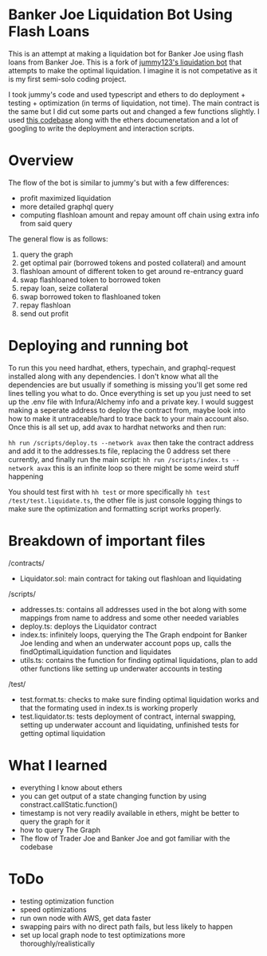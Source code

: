 # Banker Joe Liquidation Bot Using Flash Loans
This is an attempt at making a liquidation bot for Banker Joe using flash loans from Banker Joe. This is a fork of [jummy123's liquidation bot](https://github.com/jummy123/last-resort-liquidator) that attempts to make the optimal liquidation. I imagine it is not competative as it is my first semi-solo coding project. 

I took jummy's code and used typescript and ethers to do deployment + testing + optimization (in terms of liquidation, not time). The main contract is the same but I did cut some parts out and changed a few functions slightly. I used [this codebase](https://github.com/Sanghren/avalanche-hardhat-fork-tutorial) along with the ethers documenetation and a lot of googling to write the deployment and interaction scripts. 

# Overview

The flow of the bot is similar to jummy's but with a few differences:
- profit maximized liquidation
- more detailed graphql query
- computing flashloan amount and repay amount off chain using extra info from said query

The general flow is as follows:
1. query the graph
2. get optimal pair (borrowed tokens and posted collateral) and amount
3. flashloan amount of different token to get around re-entrancy guard
4. swap flashloaned token to borrowed token
5. repay loan, seize collateral
6. swap borrowed token to flashloaned token
7. repay flashloan
8. send out profit

# Deploying and running bot

To run this you need hardhat, ethers, typechain, and graphql-request installed along with any dependencies. I don't know what all the dependencies are but usually if something is missing you'll get some red lines telling you what to do. Once everything is set up you just need to set up the .env file with Infura/Alchemy info and a private key. I would suggest making a seperate address to deploy the contract from, maybe look into how to make it untraceable/hard to trace back to your main account also. Once this is all set up, add avax to hardhat networks and then run: 

`hh run /scripts/deploy.ts --network avax`
then take the contract address and add it to the addresses.ts file, replacing the 0 address set there currently, and finally run the main script:
`hh run /scripts/index.ts --network avax`
this is an infinite loop so there might be some weird stuff happening

You should test first with `hh test` or more specifically `hh test /test/test.liquidate.ts`, the other file is just console logging things to make sure the optimization and formatting script works properly.

# Breakdown of important files

/contracts/
- Liquidator.sol: main contract for taking out flashloan and liquidating

/scripts/
- addresses.ts: contains all addresses used in the bot along with some mappings from name to address and some other needed variables
- deploy.ts: deploys the Liquidator contract
- index.ts: infinitely loops, querying the The Graph endpoint for Banker Joe lending and when an underwater account pops up, calls the findOptimalLiquidation function and liquidates
- utils.ts: contains the function for finding optimal liquidations, plan to add other functions like setting up underwater accounts in testing

/test/
- test.format.ts: checks to make sure finding optimal liquidation works and that the formating used in index.ts is working properly
- test.liquidator.ts: tests deployment of contract, internal swapping, setting up underwater account and liquidating, unfinished tests for getting optimal liquidation

# What I learned
* everything I know about ethers
* you can get output of a state changing function by using constract.callStatic.function()
* timestamp is not very readily available in ethers, might be better to query the graph for it
* how to query The Graph
* The flow of Trader Joe and Banker Joe and got familiar with the codebase

# ToDo
- testing optimization function
- speed optimizations
- run own node with AWS, get data faster
- swapping pairs with no direct path fails, but less likely to happen
- set up local graph node to test optimizations more thoroughly/realistically
